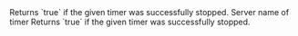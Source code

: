 <function name="Stop" parent="systimer" type="libraryfunc">
	<description>
		Returns `true` if the given timer was successfully stopped.
	</description>
	<realm>Server</realm>
	<args>
		<arg name="name" type="string">name of timer</arg>
	</args>
	<rets>
		<ret name="success" type="boolean">Returns `true` if the given timer was successfully stopped.</ret>
	</rets>
</function>